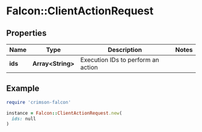 # Falcon::ClientActionRequest

## Properties

| Name | Type | Description | Notes |
| ---- | ---- | ----------- | ----- |
| **ids** | **Array&lt;String&gt;** | Execution IDs to perform an action |  |

## Example

```ruby
require 'crimson-falcon'

instance = Falcon::ClientActionRequest.new(
  ids: null
)
```

